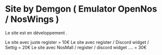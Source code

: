 # Site by Demgon ( Emulator OpenNos / NosWings )

Le site est en développement .

Le site avec juste register = 10€
Le site avec register / Discord widget / Settig = 20€
Le site avec NosMall / register / discord widget .... = 30€


